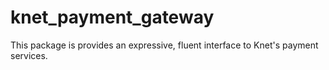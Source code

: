 # knet_payment_gateway
This package is provides an expressive, fluent interface to Knet's payment services.
